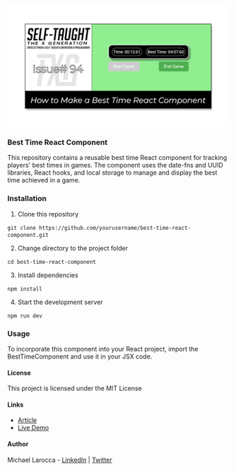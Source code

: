 ![TN-TXG-94](https://github.com/MichaelLarocca/blog-michael-jude-larocca/blob/main/posts/2023/07-23/img/07-03-2023/TN-TXG-94.png?raw=true)

### Best Time React Component
This repository contains a reusable best time React component for tracking players' best times in games. The component uses the date-fns and UUID libraries, React hooks, and local storage to manage and display the best time achieved in a game.

### Installation
1. Clone this repository
```
git clone https://github.com/yourusername/best-time-react-component.git
```
2. Change directory to the project folder
```   
cd best-time-react-component
```
3. Install dependencies
```
npm install
```
4. Start the development server
``` 
npm run dev
```
### Usage
To incorporate this component into your React project, import the BestTimeComponent and use it in your JSX code.

#### License
This project is licensed under the MIT License

#### Links

- [Article](https://selftaughttxg.com/2023/07-23/how-to-make-a-best-time-react-component/)
- [Live Demo](https://react-best-time-component.netlify.app/)

#### Author

Michael Larocca - [LinkedIn](https://www.linkedin.com/in/michaeljudelarocca/) | [Twitter](https://twitter.com/MikeJudeLarocca)
